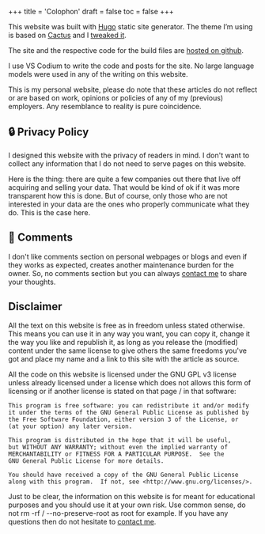 +++
title = 'Colophon'
draft = false
toc = false
+++

This website was built with [Hugo](https://gohugo.io/) static site generator.
The theme I’m using is based on [Cactus](https://github.com/monkeyWzr/hugo-theme-cactus) and 
I [tweaked it](https://github.com/thatmlopsguy/hugo-theme-cactus).

The site and the respective code for the build files are [hosted on github](https://github.com/thatmlopsguy/thatmlopsguy.github.io).

I use VS Codium to write the code and posts for the site. No large language models were used in any of the writing on this website.

This is my personal website, please do note that these articles do not reflect or are based on work, opinions or policies
of any of my (previous) employers. Any resemblance to reality is pure coincidence.

## 🔒 Privacy Policy

I designed this website with the privacy of readers in mind. I don't want to collect any information 
that I do not need to serve pages on this website. 

Here is the thing: there are quite a few companies out there that live off acquiring and selling your data. 
That would be kind of ok if it was more transparent how this is done. But of course, only those who are not
interested in your data are the ones who properly communicate what they do. This is the case here.

## 📮 Comments

I don't like comments section on personal webpages or blogs and even if they works as expected, 
creates another maintenance burden for the owner. 
So, no comments section but you can always [contact me](contact.md) to share your thoughts.

## Disclaimer

All the text on this website is free as in freedom unless stated otherwise. This means you can use 
it in any way you want, you can copy it, change it the way you like and republish it, as long as you
release the (modified) content under the same license to give others the same freedoms you've got and
place my name and a link to this site with the article as source.

All the code on this website is licensed under the GNU GPL v3 license unless already licensed under 
a license which does not allows this form of licensing or if another license is stated on that page 
/ in that software:

```
This program is free software: you can redistribute it and/or modify
it under the terms of the GNU General Public License as published by
the Free Software Foundation, either version 3 of the License, or
(at your option) any later version.

This program is distributed in the hope that it will be useful,
but WITHOUT ANY WARRANTY; without even the implied warranty of
MERCHANTABILITY or FITNESS FOR A PARTICULAR PURPOSE.  See the
GNU General Public License for more details.

You should have received a copy of the GNU General Public License
along with this program.  If not, see <http://www.gnu.org/licenses/>.
```

Just to be clear, the information on this website is for meant for educational purposes and you should
use it at your own risk. Use common sense, do not rm -rf / --no-preserve-root as root for example. 
If you have any questions then do not hesitate to [contact me](contact.md).